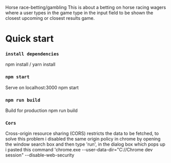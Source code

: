 Horse race-betting/gambling
This is about a betting on horse racing wagers where a user types in the game type in the input field to be shown the closest upcoming or closest results game.

# Quick start

### `install dependencies`
npm install / yarn install

### `npm start`
Serve on localhost:3000 npm start

### `npm run build`
Build for production npm run build


### `Cors`
Cross-origin resource sharing (CORS) restricts the data to be fetched, to solve this problem i disabled the same origin policy in chrome by opening the window search box and then type 'run', in the dialog box which pops up i pasted this command                     'chrome.exe --user-data-dir="C://Chrome dev session" --disable-web-security

